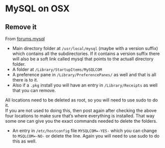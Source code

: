 # MySQL on OSX #

## Remove it ##

From [forums.mysql](http://forums.mysql.com/read.php?11,71860,72130#msg-72130)

*   Main directory folder at `/usr/local/mysql` (maybe with a version
    suffix) which contains all the subdirectories. If it contains a
    version suffix there will also be a soft link called mysql that
    points to the actuall directory folder.
*   A folder at `/Library/StartupItems/MySQLCOM`
*   A preference pane in `/Library/PreferencePanes/` as well and that
    is all there is to it.
*   Also if a `.pkg` install you will have an entry in
    `/Library/Receipts` as well that you can remove.

All locations need to be deleted as root, so you will need to use sudo
to do it.  
If you are not used to doing this, then post again after checking the
above four locations to make sure that&#8217;s where everything is
installed. That way some one can give you the exact commands needed to
delete the folders.

*  An entry in `/etc/hostconfig` file `MYSQLCOM=-YES-` which you can change to `MSQLCOM=-NO-` or delete the line. Again you will need to use sudo to do this as well.
